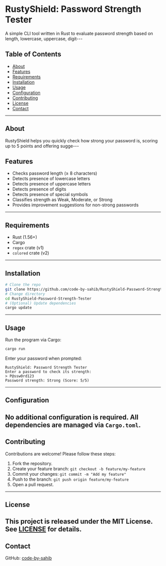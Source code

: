 # RustyShield: Password Strength Tester
A simple CLI tool written in Rust to evaluate password strength based on length, lowercase, uppercase, digit---
## Table of Contents
- [About](#about)
- [Features](#features)
- [Requirements](#requirements)
- [Installation](#installation)
- [Usage](#usage)
- [Configuration](#configuration)
- [Contributing](#contributing)
- [License](#license)
- [Contact](#contact)
---
## About
RustyShield helps you quickly check how strong your password is, scoring up to 5 points and offering sugge---
## Features
- Checks password length (≥ 8 characters)
- Detects presence of lowercase letters
- Detects presence of uppercase letters
- Detects presence of digits
- Detects presence of special symbols
- Classifies strength as Weak, Moderate, or Strong
- Provides improvement suggestions for non-strong passwords
---
## Requirements
- Rust (1.56+)
- Cargo
- `regex` crate (v1)
- `colored` crate (v2)
---
## Installation
```bash
# Clone the repo
git clone https://github.com/code-by-sahib/RustyShield-Password-Strength-Tester.git
# Change directory
cd RustyShield-Password-Strength-Tester
# (Optional) Update dependencies
cargo update
```
---
## Usage
Run the program via Cargo:
```bash
cargo run
```
Enter your password when prompted:
```text
RustyShield: Password Strength Tester
Enter a password to check its strength:
> P@ssw0rd123
Password strength: Strong (Score: 5/5)
```
---
## Configuration
No additional configuration is required. All dependencies are managed via `Cargo.toml`.
---
## Contributing
Contributions are welcome! Please follow these steps:
1. Fork the repository.
2. Create your feature branch: `git checkout -b feature/my-feature`
3. Commit your changes: `git commit -m "Add my feature"`
4. Push to the branch: `git push origin feature/my-feature`
5. Open a pull request.
---
## License
This project is released under the MIT License. See [LICENSE](LICENSE) for details.
---
## Contact
GitHub: [code-by-sahib](https://github.com/code-by-sahib)
